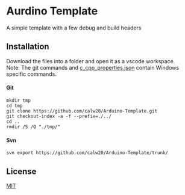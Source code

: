# Aurdino Template

A simple template with a few debug and build headers

## Installation

Download the files into a folder and open it as a vscode workspace.  
Note: The git commands and [c_cpp_properties.json](.vscode/c_cpp_properties.json) contain Windows specific commands.

#### Git

```dos
mkdir tmp
cd tmp
git clone https://github.com/calw20/Arduino-Template.git
git checkout-index -a -f --prefix=./../
cd ..
rmdir /S /Q "./tmp/"
```

#### Svn

```dos
svn export https://github.com/calw20/Arduino-Template/trunk/
```

## License

[MIT](LICENSE)
